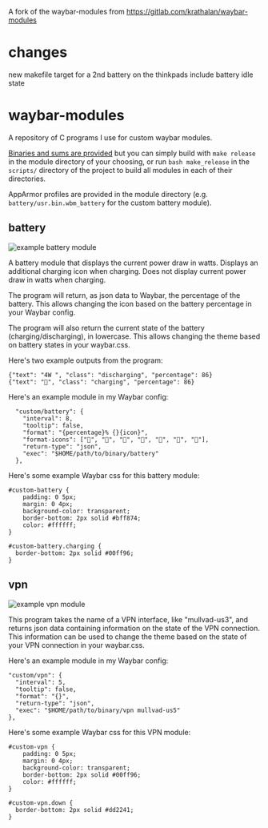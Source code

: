 A fork of the waybar-modules from https://gitlab.com/krathalan/waybar-modules

# changes

new makefile target for a 2nd battery on the thinkpads
include battery idle state


# waybar-modules
A repository of C programs I use for custom waybar modules. 

[Binaries and sums are provided](https://gitlab.com/krathalan/waybar-modules/-/releases) but you can simply build with `make release` in the module directory of your choosing, or run `bash make_release` in the `scripts/` directory of the project to build all modules in each of their directories.

AppArmor profiles are provided in the module directory (e.g. `battery/usr.bin.wbm_battery` for the custom battery module).

## battery
![example battery module](images/battery.jpg)

A battery module that displays the current power draw in watts. Displays an additional charging icon when charging. Does not display current power draw in watts when charging.

The program will return, as json data to Waybar, the percentage of the battery. This allows changing the icon based on the battery percentage in your Waybar config.

The program will also return the current state of the battery (charging/discharging), in lowercase. This allows changing the theme based on battery states in your waybar.css.

Here's two example outputs from the program:

```
{"text": "4W ", "class": "discharging", "percentage": 86}
{"text": "", "class": "charging", "percentage": 86}
```

Here's an example module in my Waybar config:

```
  "custom/battery": {
    "interval": 8,
    "tooltip": false,
    "format": "{percentage}% {}{icon}",
    "format-icons": ["", "", "", "", "", "", ""],
    "return-type": "json",
    "exec": "$HOME/path/to/binary/battery"
  },
```

Here's some example Waybar css for this battery module:

```
#custom-battery {
    padding: 0 5px;
    margin: 0 4px;
    background-color: transparent;
    border-bottom: 2px solid #bff874;
    color: #ffffff;
}

#custom-battery.charging {
  border-bottom: 2px solid #00ff96;
}
```

## vpn
![example vpn module](images/vpn.jpg)

This program takes the name of a VPN interface, like "mullvad-us3", and returns json data containing information on the state of the VPN connection. This information can be used to change the theme based on the state of your VPN connection in your waybar.css.

Here's an example module in my Waybar config:

```
"custom/vpn": {
  "interval": 5,
  "tooltip": false,
  "format": "{}",
  "return-type": "json",
  "exec": "$HOME/path/to/binary/vpn mullvad-us5"
},
```

Here's some example Waybar css for this VPN module:

```
#custom-vpn {
    padding: 0 5px;
    margin: 0 4px;
    background-color: transparent;
    border-bottom: 2px solid #00ff96;
    color: #ffffff;
}

#custom-vpn.down {
  border-bottom: 2px solid #dd2241;
}
```

